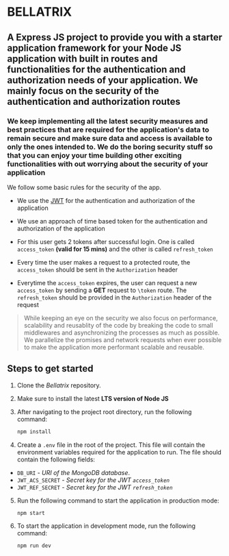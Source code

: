# BELLATRIX

## A Express JS project to provide you with a starter application framework for your Node JS application with built in routes and functionalities for the authentication and authorization needs of your application. We mainly focus on the **security** of the authentication and authorization routes


### We keep implementing all the latest security measures and best practices that are required for the application's data to remain secure and make sure data and access is available to only the ones intended to. We do the boring security stuff so that you can enjoy your time building other exciting functionalities with out worrying about the security of your application

We follow some basic rules for the security of the app.

- We use the [JWT](https://jwt.io/) for the authentication and authorization of the application

- We use an approach of time based token for the authentication and authorization of the application
  
- For this user gets 2 tokens after successful login. One is called `access_token` **(valid for 15 mins)** and the other is called `refresh_token`
  
- Every time the user makes a request to a protected route, the `access_token` should be sent in the `Authorization` header

- Everytime the `access_token` expires, the user can request a new `access_token` by sending a **GET** request to `\token` route. The `refresh_token` should be provided in the `Authorization` header of the request


> While keeping an eye on the security we also focus on performance, scalability and reusablity of the code by breaking the code to small middlewares and asynchronizing the processes as much as possible. We parallelize the promises and network requests when ever possible to make the application more performant scalable and reusable.


## Steps to get started

1. Clone the *Bellatrix* repository.
2. Make sure to install the latest **LTS version of Node JS**
3. After navigating to the project root directory, run the following command:
   
    ```sh
    npm install
    ```
    
4. Create a `.env` file in the root of the project. This file will contain the environment variables required for the application to run.
 The file should contain the following fields:

 - `DB_URI` - *URI of the MongoDB database*.
 - `JWT_ACS_SECRET` - *Secret key for the JWT `access_token`*
 - `JWT_REF_SECRET` - *Secret key for the JWT `refresh_token`*
  
 5. Run the following command to start the application in production mode:
    ```sh
    npm start
    ```
   
6. To start the application in development mode, run the following command:
    ```sh
    npm run dev
    ```
